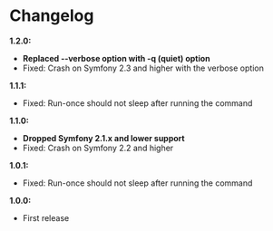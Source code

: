 # Changelog

**1.2.0:**

* **Replaced --verbose option with -q (quiet) option**
* Fixed: Crash on Symfony 2.3 and higher with the verbose option

**1.1.1:**

* Fixed: Run-once should not sleep after running the command

**1.1.0:**

* **Dropped Symfony 2.1.x and lower support**
* Fixed: Crash on Symfony 2.2 and higher

**1.0.1:**

* Fixed: Run-once should not sleep after running the command

**1.0.0:**

* First release
